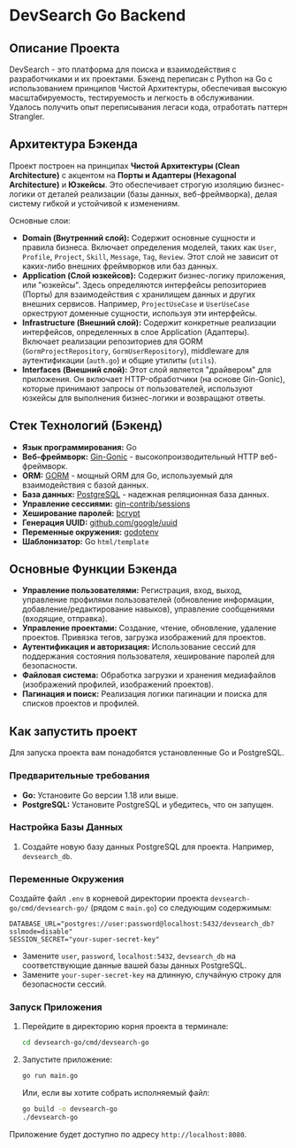 # DevSearch Go Backend

## Описание Проекта

DevSearch - это платформа для поиска и взаимодействия с разработчиками и их проектами. Бэкенд переписан с Python на Go с использованием принципов Чистой Архитектуры, обеспечивая высокую масштабируемость, тестируемость и легкость в обслуживании. Удалось получить опыт переписывания легаси кода, отработать паттерн Strangler.

## Архитектура Бэкенда

Проект построен на принципах **Чистой Архитектуры (Clean Architecture)** с акцентом на **Порты и Адаптеры (Hexagonal Architecture)** и **Юзкейсы**. Это обеспечивает строгую изоляцию бизнес-логики от деталей реализации (базы данных, веб-фреймворка), делая систему гибкой и устойчивой к изменениям.

Основные слои:

*   **Domain (Внутренний слой):** Содержит основные сущности и правила бизнеса. Включает определения моделей, таких как `User`, `Profile`, `Project`, `Skill`, `Message`, `Tag`, `Review`. Этот слой не зависит от каких-либо внешних фреймворков или баз данных.
*   **Application (Слой юзкейсов):** Содержит бизнес-логику приложения, или "юзкейсы". Здесь определяются интерфейсы репозиториев (Порты) для взаимодействия с хранилищем данных и других внешних сервисов. Например, `ProjectUseCase` и `UserUseCase` оркеструют доменные сущности, используя эти интерфейсы.
*   **Infrastructure (Внешний слой):** Содержит конкретные реализации интерфейсов, определенных в слое Application (Адаптеры). Включает реализации репозиториев для GORM (`GormProjectRepository`, `GormUserRepository`), middleware для аутентификации (`auth.go`) и общие утилиты (`utils`).
*   **Interfaces (Внешний слой):** Этот слой является "драйвером" для приложения. Он включает HTTP-обработчики (на основе Gin-Gonic), которые принимают запросы от пользователей, используют юзкейсы для выполнения бизнес-логики и возвращают ответы.

## Стек Технологий (Бэкенд)

*   **Язык программирования:** Go
*   **Веб-фреймворк:** [Gin-Gonic](https://github.com/gin-gonic/gin) - высокопроизводительный HTTP веб-фреймворк.
*   **ORM:** [GORM](https://gorm.io/) - мощный ORM для Go, используемый для взаимодействия с базой данных.
*   **База данных:** [PostgreSQL](https://www.postgresql.org/) - надежная реляционная база данных.
*   **Управление сессиями:** [gin-contrib/sessions](https://github.com/gin-contrib/sessions)
*   **Хеширование паролей:** [bcrypt](https://golang.org/x/crypto/bcrypt)
*   **Генерация UUID:** [github.com/google/uuid](https://github.com/google/uuid)
*   **Переменные окружения:** [godotenv](https://github.com/joho/godotenv)
*   **Шаблонизатор:** Go `html/template`

## Основные Функции Бэкенда

*   **Управление пользователями:** Регистрация, вход, выход, управление профилями пользователей (обновление информации, добавление/редактирование навыков), управление сообщениями (входящие, отправка).
*   **Управление проектами:** Создание, чтение, обновление, удаление проектов. Привязка тегов, загрузка изображений для проектов.
*   **Аутентификация и авторизация:** Использование сессий для поддержания состояния пользователя, хеширование паролей для безопасности.
*   **Файловая система:** Обработка загрузки и хранения медиафайлов (изображений профилей, изображений проектов).
*   **Пагинация и поиск:** Реализация логики пагинации и поиска для списков проектов и профилей.

## Как запустить проект

Для запуска проекта вам понадобятся установленные Go и PostgreSQL.

### Предварительные требования

*   **Go:** Установите Go версии 1.18 или выше.
*   **PostgreSQL:** Установите PostgreSQL и убедитесь, что он запущен.

### Настройка Базы Данных

1.  Создайте новую базу данных PostgreSQL для проекта. Например, `devsearch_db`.

### Переменные Окружения

Создайте файл `.env` в корневой директории проекта `devsearch-go/cmd/devsearch-go/` (рядом с `main.go`) со следующим содержимым:

```
DATABASE_URL="postgres://user:password@localhost:5432/devsearch_db?sslmode=disable"
SESSION_SECRET="your-super-secret-key"
```

*   Замените `user`, `password`, `localhost:5432`, `devsearch_db` на соответствующие данные вашей базы данных PostgreSQL.
*   Замените `your-super-secret-key` на длинную, случайную строку для безопасности сессий.

### Запуск Приложения

1.  Перейдите в директорию корня проекта в терминале:
    ```bash
    cd devsearch-go/cmd/devsearch-go
    ```
2.  Запустите приложение:
    ```bash
    go run main.go
    ```
    Или, если вы хотите собрать исполняемый файл:
    ```bash
    go build -o devsearch-go
    ./devsearch-go
    ```

Приложение будет доступно по адресу `http://localhost:8080`.

